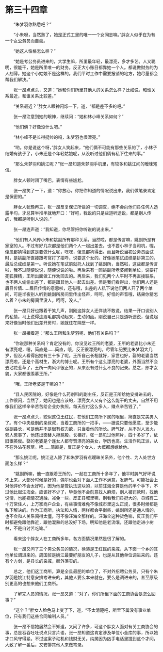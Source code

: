 #	第三十四章

　　“朱梦羽你熟悉吧？”

　　“小朱呀，当然熟了，她是正式工里的唯一一个女同志嘛。”胖女人似乎在为有一个女公务员而自豪。

　　“她这人性格怎么样？”

　　“她是考公务员进来的，大学生嘛，所里最年轻，最漂亮，多才多艺。人又聪明，很能干，她是所里唯一的财务，反正大小账目都靠她一个人。都说做财务的为人刻薄，她这个小姑娘不是这样的，我们平时工作中需要报销的地方，她尽量都会帮我们解决。”

　　张一昂点点头，又道：“她和你们所里其他人的关系怎么样？比如说，和谁关系最近，和谁关系比较差。”

　　“关系最近？”胖女人眼神闪烁一下，道，“都是差不多的吧。”

　　张一昂注意到她的眼神，继续问：“她和林小峰关系如何？”

　　“他们俩？好像没什么吧。”

　　“林小峰不是长得挺帅的吗，朱梦羽也很漂亮。”

　　“哟，你是说这个呀，”胖女人笑起来，“他们俩不可能有那些关系的了，小林子结婚有孩子了，小朱还是个年轻姑娘呢，从没听过他们俩有私下往来的事。”

　　“那么朱梦羽和姚江呢？”张一昂知道朱梦羽手机里，有较多和姚江间的暧昧短信。

　　胖女人顿时闭了嘴巴，表情有些尴尬。

　　张一昂笑了一下，道：“你放心，你把你知道的情况说出来，我们做笔录肯定是保密的。”

　　胖女人犹豫再三，张一昂反复保证所做的一切调查，绝不会向他们县任何人透露半句，才总算半推半就地开口：“好吧，我说的只是些道听途说，都是别人传的，我都是听别人说的。”

　　张一昂连声道：“我知道，你尽管把你听说的说出来。”

　　“他们有人风传小朱和姚副所有那种关系，当然啦，都是传言嘛，姚副所是有家室的人。不过有好几次都是他们两个人一起出差去，也不要小林子当司机，喔，傻瓜都猜得到这是要做什么呢，嘿嘿，傻瓜都猜得出。而且听说当初公务员面试时，是姚副所直接跟考官打了招呼，说要这个女的。好像她笔试成绩是排第三的，最后总成绩是第一。听说她在笔试前就托人找到了姚副所，当然啦，这些都是传言啦，我不过随便说说，随便说说的啦。再后来有一回姚副所老婆闹到单位，说要打死狐狸精，王所出面做工作劝回去的。再后来，我们见两个人平时不再直接联系，也不两人偷偷出差了，都是跟其他人一起去出差。但是我们看得出，他们两人还是眉目传情……眉目传情的意思啦，还有哦，出差的人私下说他们两人开了两个单间，可是半夜别人听到姚副所房间里传出怪声，呵呵，好怪的声音哦，结果你猜怎么着？小朱的房间里没人，呵呵，没人。”

　　张一昂只好也跟着干笑几声，刚刚这胖女人还佯装不敢说，结果一开口谈别人的私情，马上说得连眉毛都跳动起来，生动如画。刚说自己只是道听途说，但说起来好像当时他们出差开房时，她就住在隔壁一样。

　　张一昂接着道：“那么王所和朱梦羽呢，他们有关系吗？”

　　“你说那种关系吗？肯定没有的。你没见过王所的老婆，王所的老婆比小朱还有漂亮呢，嗯，简直是……简直，哦，反正很漂亮的。尽管年纪要比朱梦羽大几岁，但没人看得出她有三十多了呢。王所自己长相就好，家世也好，娶的老婆当然漂亮啦，还是个高材生，浙大的博士呢。王所有个这么漂亮的老婆，外面当然不会去沾花惹草了，王所一向风评很正的，从来没有过什么不良的记录。总之，郎才女貌，大家都很羡慕王所。”

　　“哦，王所老婆是干嘛的？”

　　“县人民医院的，好像是什么药剂科的副主任，反正是王所给她安排进去的，工作很闲，当然了，她闲也是应该的，漂亮女人又有个这么能干的丈夫，自然不用像我们这样辛辛苦苦给企业办执照，每天应付这么多人，赚点辛苦钱了。”

　　张一昂点点头，貌似这位王红民，在他们工商所下属的眼里，简直是完美男人了。有个中央级别的亲叔叔，当着工商所的一把手，——据说只要他愿意，至少能做副县长，可是他并不是很有权力欲，只当着他的所长。脾气好，从不对人发火，旁人惹事了，他还出面替人擦屁股。长相好，张一昂见过他照片，四十多岁了，依旧很英俊。娶的老婆是个连女人都夸赞漂亮的美女，学历也高。生活作风正派，从不在外沾花惹草。唔……简直是，反正是个女人，大概都想嫁给他。

　　“那么姚江呢，姚江这人除了和朱梦羽有点暧昧关系外，他个性、为人处世方面怎么样？”

　　“姚副所嘛，他一直跟着王所的，一起在工商所十多年了，他平时脾气好坏说不上来，大部分时候是好的，偶尔也会对下面人工作不满意，发脾气。可能社会上对他评价不会太好吧，因为他是管执法这块的，以前汪海全算是他的半个手下，不过他比起汪海全，应该好不少了，毕竟他不会刻意找人麻烦，别人被罚款时，找他说情，也能视情况通融，减免一些。反正县城里嘛，别看我们县挺大的，县城有二十万常住人，上万家商户企业，有些事情难免不像城市里这么正规，很多时候都是私下解决的。作为工商所，执法和人情，两样都会平衡些，姚副所还是通人情的，也不会和人关系闹得太僵，可不像汪海全那样的。汪海全这种货色嘛，反正我们平时都避免跟他靠近，跟他混熟的总没好下场，明知他是老流氓，还跟他走进小树林，不是自讨苦吃嘛。”

　　看来这个胖女人在工商所多年，各方面情况果然是很了解的。

　　张一昂又问了三个男公务员的情况，徐涛是王红民的亲戚，从下面一个乡的其他单位调进来的。周国贸是姚江最要好朋友的儿子，也是从其他单位调进来的。还有个方剑，是县长的亲戚，额外落实的。

　　总之，他们这工商所，算是全县最肥的单位了，不对外招聘公务员，只有个朱梦羽是姚江特意安排考进来的，其他人要么本来就在，要么是调进来的，甚至原级别更高的也想来他们工商所。

　　了解完人员的情况，张一昂又道：“对了，你们所里下面的工商协会是怎么回事？”

　　“这个？”胖女人脸色马上变了下，道，“不太清楚吧，所里下属没有事业单位，只有我们这些合同编制人员。”

　　张一昂不信她居然会不知道，又问了许多，可这个胖女人面对有关工商协会的事，总是吞吞吐吐说点只言片语，张一昂知道这肯定涉及单位小金库的事，所以她才口风守得紧。不过这案子动机和钱财无关，纯属因为凶手电话里提到这个才问，大致了解一番后，又安排其他人来做笔录。
